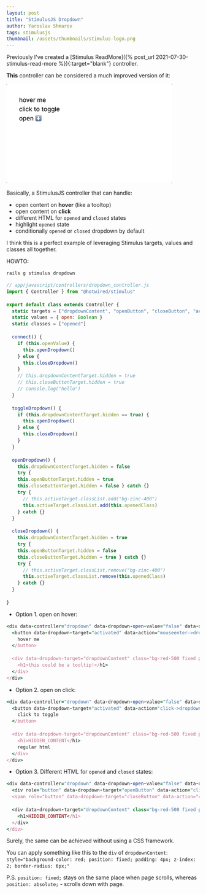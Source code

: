 ```yaml
---
layout: post
title: "StimulusJS Dropdown"
author: Yaroslav Shmarov
tags: stimulusjs
thumbnail: /assets/thumbnails/stimulus-logo.png
---
```


Previously I've created a [Stimulus ReadMore]({% post_url 2021-07-30-stimulus-read-more %}){:target="blank"} controller.

**This** controller can be considered a much improved version of it:

![stimulus-dropdown.gif](/assets/images/stimulus-dropdown.gif)

Basically, a StimulusJS controller that can handle:
* open content on **hover** (like a tooltop)
* open content on **click**
* different HTML for `opened` and `closed` states
* highlight `opened` state
* conditionally `opened` or `closed` dropdown by default

I think this is a perfect example of leveraging Stimulus targets, values and classes all together.

HOWTO:

```sh
rails g stimulus dropdown
```

```js
// app/javascript/controllers/dropdown_controller.js
import { Controller } from "@hotwired/stimulus"

export default class extends Controller {
  static targets = ["dropdownContent", "openButton", "closeButton", "active"]
  static values = { open: Boolean }
  static classes = ["opened"]
  
  connect() {
    if (this.openValue) {
      this.openDropdown()
    } else {
      this.closeDropdown()
    }
    // this.dropdownContentTarget.hidden = true
    // this.closeButtonTarget.hidden = true
    // console.log("hello")
  }
  
  toggleDropdown() {
    if (this.dropdownContentTarget.hidden == true) {
      this.openDropdown()
    } else {
      this.closeDropdown()
    }
  }
  
  openDropdown() {
    this.dropdownContentTarget.hidden = false
    try {
    this.openButtonTarget.hidden = true
    this.closeButtonTarget.hidden = false } catch {}
    try {
      // this.activeTarget.classList.add("bg-zinc-400")
      this.activeTarget.classList.add(this.openedClass)
    } catch {}
  }

  closeDropdown() {
    this.dropdownContentTarget.hidden = true
    try {
    this.openButtonTarget.hidden = false
    this.closeButtonTarget.hidden = true } catch {}
    try {
      // this.activeTarget.classList.remove("bg-zinc-400")
      this.activeTarget.classList.remove(this.openedClass)
    } catch {}
  }

}
```

* Option 1. open on hover:

```ruby
<div data-controller="dropdown" data-dropdown-open-value="false" data-dropdown-opened-class="bg-slate-300">
  <button data-dropdown-target="activated" data-action="mouseenter->dropdown#toggleDropdown mouseleave->dropdown#toggleDropdown">
    hover me
  </button>

  <div data-dropdown-target="dropdownContent" class="bg-red-500 fixed p-4 rounded-md">
    <h1>this could be a tooltip!</h1>
  </div>
</div>
```

* Option 2. open on click:

```ruby
<div data-controller="dropdown" data-dropdown-open-value="false" data-dropdown-opened-class="bg-slate-300">
  <button data-dropdown-target="activated" data-action="click->dropdown#toggleDropdown">
    click to toggle
  </button>

  <div data-dropdown-target="dropdownContent" class="bg-red-500 fixed p-4 rounded-md">
    <h1>HIDDEN_CONTENT</h1>
    regular html
  </div>
</div>
```

* Option 3. Different HTML for `opened` and `closed` states:

```ruby
<div data-controller="dropdown" data-dropdown-open-value="false" data-dropdown-opened-class="bg-slate-300">
  <div role="button" data-dropdown-target="openButton" data-action="click->dropdown#openDropdown">open ⬇️</div>
  <span role="button" data-dropdown-target="closeButton" data-action="click->dropdown#closeDropdown">close ⬆️</span >

  <div data-dropdown-target="dropdownContent" class="bg-red-500 fixed p-4 rounded-md">
    <h1>HIDDEN_CONTENT</h1>
  </div>
</div>
```

Surely, the same can be achieved without using a CSS framework.

You can apply something like this to the `div` of `dropdownContent`: `style="background-color: red; position: fixed; padding: 4px; z-index: 2; border-radius: 6px;"`

P.S. `position: fixed;` stays on the same place when page scrolls, whereas `position: absolute;` - scrolls down with page.
